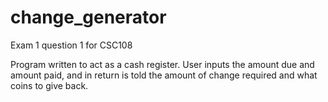 # change_generator
Exam 1 question 1 for CSC108

Program written to act as a cash register. 
User inputs the amount due and amount paid, and in return is told the amount of change required and what coins to give back.
